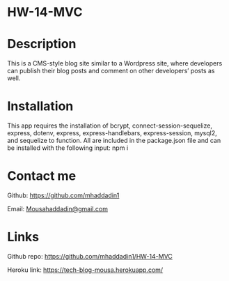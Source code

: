 # HW-14-MVC

# Description

This is a CMS-style blog site similar to a Wordpress site, where developers can publish their blog posts and comment on other developers’ posts as well. 

# Installation 

This app requires the installation of bcrypt, connect-session-sequelize, express, dotenv, express, express-handlebars, express-session, mysql2, and sequelize to function. All are included in the package.json file and can be installed with the following input: npm i


# Contact me

Github: https://github.com/mhaddadin1

Email: Mousahaddadin@gmail.com

# Links

Github repo: https://github.com/mhaddadin1/HW-14-MVC

Heroku link: https://tech-blog-mousa.herokuapp.com/